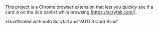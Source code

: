 This project is a Chrome browser extension that lets you quickly see if a card is on the 3cb banlist while browsing [https://scryfall.com/].

*Unaffiliated with both Scryfall and 'MTG 3 Card Blind'
